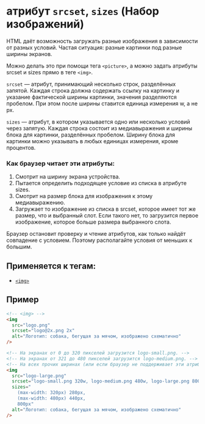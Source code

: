 # атрибут `srcset`, `sizes` (Набор изображений)

HTML даёт возможность загружать разные изображения в зависимости от разных условий. Частая ситуация: разные картинки под разные ширины экранов.

Можно делать это при помощи тега `<picture>`, а можно задать атрибуты srcset и sizes прямо в теге `<img>`.

`srcset` — атрибут, принимающий несколько строк, разделённых запятой. Каждая строка должна содержать ссылку на картинку и указание фактической ширины картинки, значения разделяются пробелом. При этом после ширины ставится единица измерения w, а не px.

`sizes` — атрибут, в котором указывается одно или несколько условий через запятую. Каждая строка состоит из медиавыражения и ширины блока для картинки, разделённых пробелом. Ширину блока для картинки можно указывать в любых единицах измерения, кроме процентов.

### Как браузер читает эти атрибуты:

1. Смотрит на ширину экрана устройства.
2. Пытается определить подходящее условие из списка в атрибуте sizes.
3. Смотрит на размер блока для изображения к этому медиавыражению.
4. Загружает то изображение из списка в srcset, которое имеет тот же размер, что и выбранный слот. Если такого нет, то загрузится первое изображение, которое больше размера выбранного слота.

Браузер остановит проверку и чтение атрибутов, как только найдёт совпадение с условием. Поэтому располагайте условия от меньших к большим.

## Применяется к тегам:

- [`<img>`](<../TAGS IMAGE/img (ИЗОБРАЖЕНИЕ).md>)

## Пример

```html
<!-- <img> -->
<img
  src="logo.png"
  srcset="logo@2x.png 2x"
  alt="Логотип: собака, бегущая за мячом, изображено схематично"
/>

<!-- На экранах от 0 до 320 пикселей загрузится logo-small.png. -->
<!-- На экранах от 321 до 480 пикселей загрузится logo-medium.png. -->
<!-- На всех прочих ширинах (или если браузер не поддерживает эти атрибуты) загрузится logo-large.png. -->
<img
  src="logo-large.png"
  srcset="logo-small.png 320w, logo-medium.png 480w, logo-large.png 800w"
  sizes="
    (max-width: 320px) 280px,
    (max-width: 480px) 440px,
    800px"
  alt="Логотип: собака, бегущая за мячом, изображено схематично"
/>
```
